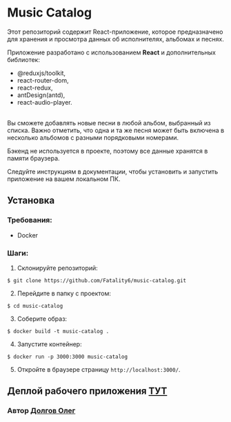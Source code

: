 # Music Catalog

Этот репозиторий содержит React-приложение, которое предназначено для хранения и просмотра данных об исполнителях, альбомах и песнях.

Приложение разработано с использованием **React** и дополнительных библиотек: 
- @reduxjs/toolkit, 
- react-router-dom, 
- react-redux, 
- antDesign(antd), 
- react-audio-player.

<br>
Вы сможете добавлять новые песни в любой альбом, выбранный из списка. Важно отметить, что одна и та же песня может быть включена в несколько альбомов с разными порядковыми номерами.

Бэкенд не используется в проекте, поэтому все данные хранятся в памяти браузера.

Следуйте инструкциям в документации, чтобы установить и запустить приложение на вашем локальном ПК.

## Установка
### Требования: 
- Docker
### Шаги:
1. Склонируйте репозиторий:

`$ git clone https://github.com/Fatality6/music-catalog.git`

2. Перейдите в папку с проектом:

`$ cd music-catalog`

3. Соберите образ:

`$ docker build -t music-catalog .`

4. Запустите контейнер:

`$ docker run -p 3000:3000 music-catalog`

5. Откройте в браузере страницу `http://localhost:3000/`.


## Деплой рабочего приложения [ТУТ](https://test-catalog-for-qortex.netlify.app/)


### Автор [Долгов Олег](https://github.com/Fatality6)
